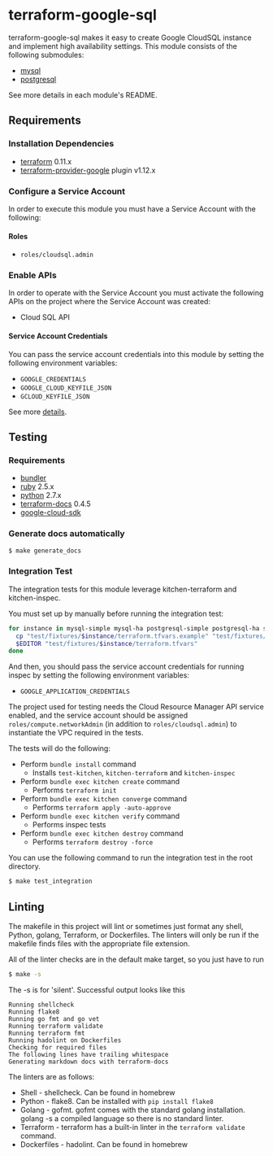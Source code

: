 # terraform-google-sql

terraform-google-sql makes it easy to create Google CloudSQL instance and implement high availability settings.
This module consists of the following submodules:

- [mysql](./modules/mysql)
- [postgresql](./modules/postgresql)

See more details in each module's README.

## Requirements

### Installation Dependencies

- [terraform](https://www.terraform.io/downloads.html) 0.11.x
- [terraform-provider-google](https://github.com/terraform-providers/terraform-provider-google) plugin v1.12.x

### Configure a Service Account

In order to execute this module you must have a Service Account with the following:

#### Roles

- `roles/cloudsql.admin`

### Enable APIs

In order to operate with the Service Account you must activate the following APIs on the project where the Service Account was created:

- Cloud SQL API

#### Service Account Credentials

You can pass the service account credentials into this module by setting the following environment variables:

* `GOOGLE_CREDENTIALS`
* `GOOGLE_CLOUD_KEYFILE_JSON`
* `GCLOUD_KEYFILE_JSON`

See more [details](https://www.terraform.io/docs/providers/google/provider_reference.html#configuration-reference).

## Testing

### Requirements

- [bundler](https://bundler.io/)
- [ruby](https://www.ruby-lang.org/) 2.5.x
- [python](https://www.python.org/getit/) 2.7.x
- [terraform-docs](https://github.com/segmentio/terraform-docs) 0.4.5
- [google-cloud-sdk](https://cloud.google.com/sdk/)

### Generate docs automatically

```sh
$ make generate_docs
```

### Integration Test

The integration tests for this module leverage kitchen-terraform and kitchen-inspec.

You must set up by manually before running the integration test:

```sh
for instance in mysql-simple mysql-ha postgresql-simple postgresql-ha safer-mysql-simple; do
  cp "test/fixtures/$instance/terraform.tfvars.example" "test/fixtures/$instance/terraform.tfvars"
  $EDITOR "test/fixtures/$instance/terraform.tfvars"
done
```

And then, you should pass the service account credentials for running inspec by setting the following environment variables:

- `GOOGLE_APPLICATION_CREDENTIALS`

The project used for testing needs the Cloud Resource Manager API service enabled, and the service account should be assigned `roles/compute.networkAdmin` (in addition to `roles/cloudsql.admin`) to instantiate the VPC required in the tests.

The tests will do the following:

- Perform `bundle install` command
  - Installs `test-kitchen`, `kitchen-terraform` and `kitchen-inspec`
- Perform `bundle exec kitchen create` command
  - Performs `terraform init`
- Perform `bundle exec kitchen converge` command
  - Performs `terraform apply -auto-approve`
- Perform `bundle exec kitchen verify` command
  - Performs inspec tests
- Perform `bundle exec kitchen destroy` command
  - Performs `terraform destroy -force`

You can use the following command to run the integration test in the root directory.

```sh
$ make test_integration
```

## Linting

The makefile in this project will lint or sometimes just format any shell, Python, golang, Terraform, or Dockerfiles. The linters will only be run if the makefile finds files with the appropriate file extension.

All of the linter checks are in the default make target, so you just have to run

```sh
$ make -s
```

The -s is for 'silent'. Successful output looks like this

```
Running shellcheck
Running flake8
Running go fmt and go vet
Running terraform validate
Running terraform fmt
Running hadolint on Dockerfiles
Checking for required files
The following lines have trailing whitespace
Generating markdown docs with terraform-docs
```

The linters
are as follows:
- Shell - shellcheck. Can be found in homebrew
- Python - flake8. Can be installed with `pip install flake8`
- Golang - gofmt. gofmt comes with the standard golang installation. golang
-s a compiled language so there is no standard linter.
- Terraform - terraform has a built-in linter in the `terraform validate` command.
- Dockerfiles - hadolint. Can be found in homebrew
